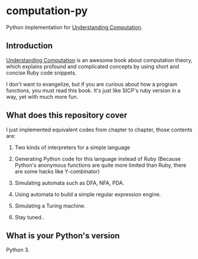 # computation-py

Python implementation for [Understanding Computation](http://computationbook.com/).

## Introduction

[Understanding Computation](http://computationbook.com/) is an awesome book about computation theory, which explains profound and complicated concepts by using short and concise Ruby code snippets.

I don't want to evangelize, but if you are curious about how a program functions, you must read this book. It's just like SICP's ruby version in a way, yet with much more fun.

## What does this repository cover

I just implemented equivalent codes from chapter to chapter, those contents are:

1. Two kinds of interpreters for a simple language

2. Generating Python code for this language instead of Ruby (Because Python's anonymous functions are quite more limited than Ruby, there are some hacks like Y-combinator)

3. Simulating automata such as DFA, NFA, PDA.

4. Using automata to build a simple regular expression engine.

5. Simulating a Turing machine.

6. Stay tuned..

## What is your Python's version

Python 3.
